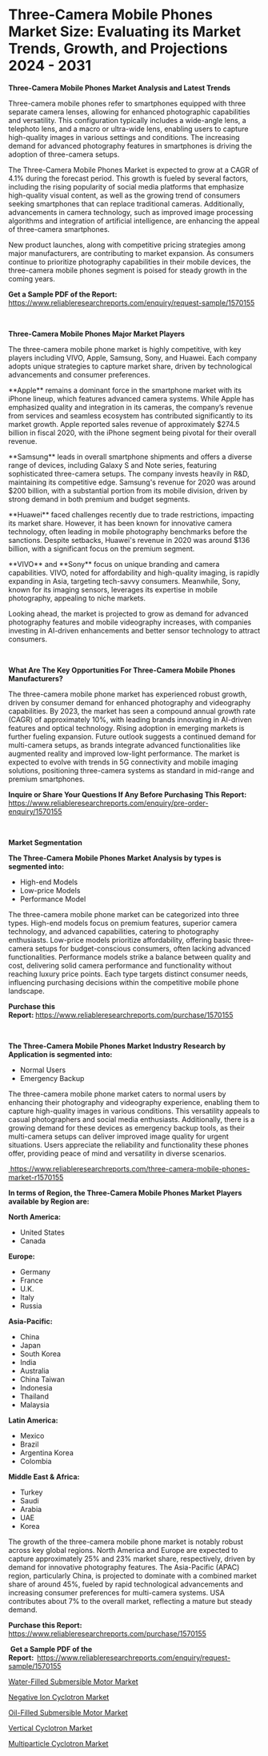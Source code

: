 <p><h1>Three-Camera Mobile Phones Market Size: Evaluating its Market Trends, Growth, and Projections 2024 - 2031</h1></p><p><strong>Three-Camera Mobile Phones Market Analysis and Latest Trends</strong></p>
<p><p>Three-camera mobile phones refer to smartphones equipped with three separate camera lenses, allowing for enhanced photographic capabilities and versatility. This configuration typically includes a wide-angle lens, a telephoto lens, and a macro or ultra-wide lens, enabling users to capture high-quality images in various settings and conditions. The increasing demand for advanced photography features in smartphones is driving the adoption of three-camera setups.</p><p>The Three-Camera Mobile Phones Market is expected to grow at a CAGR of 4.1% during the forecast period. This growth is fueled by several factors, including the rising popularity of social media platforms that emphasize high-quality visual content, as well as the growing trend of consumers seeking smartphones that can replace traditional cameras. Additionally, advancements in camera technology, such as improved image processing algorithms and integration of artificial intelligence, are enhancing the appeal of three-camera smartphones. </p><p>New product launches, along with competitive pricing strategies among major manufacturers, are contributing to market expansion. As consumers continue to prioritize photography capabilities in their mobile devices, the three-camera mobile phones segment is poised for steady growth in the coming years.</p></p>
<p><strong>Get a Sample PDF of the Report:&nbsp;</strong> <a href="https://www.reliableresearchreports.com/enquiry/request-sample/1570155?utm_campaign=1424&utm_medium=2&utm_source=Github&utm_content=ia&utm_term=14102024&utm_id=three-camera-mobile-phones">https://www.reliableresearchreports.com/enquiry/request-sample/1570155</a></p>
<p>&nbsp;</p>
<p><strong>Three-Camera Mobile Phones Major Market Players</strong></p>
<p><p>The three-camera mobile phone market is highly competitive, with key players including VIVO, Apple, Samsung, Sony, and Huawei. Each company adopts unique strategies to capture market share, driven by technological advancements and consumer preferences.</p><p>**Apple** remains a dominant force in the smartphone market with its iPhone lineup, which features advanced camera systems. While Apple has emphasized quality and integration in its cameras, the company’s revenue from services and seamless ecosystem has contributed significantly to its market growth. Apple reported sales revenue of approximately $274.5 billion in fiscal 2020, with the iPhone segment being pivotal for their overall revenue.</p><p>**Samsung** leads in overall smartphone shipments and offers a diverse range of devices, including Galaxy S and Note series, featuring sophisticated three-camera setups. The company invests heavily in R&D, maintaining its competitive edge. Samsung's revenue for 2020 was around $200 billion, with a substantial portion from its mobile division, driven by strong demand in both premium and budget segments.</p><p>**Huawei** faced challenges recently due to trade restrictions, impacting its market share. However, it has been known for innovative camera technology, often leading in mobile photography benchmarks before the sanctions. Despite setbacks, Huawei's revenue in 2020 was around $136 billion, with a significant focus on the premium segment.</p><p>**VIVO** and **Sony** focus on unique branding and camera capabilities. VIVO, noted for affordability and high-quality imaging, is rapidly expanding in Asia, targeting tech-savvy consumers. Meanwhile, Sony, known for its imaging sensors, leverages its expertise in mobile photography, appealing to niche markets.</p><p>Looking ahead, the market is projected to grow as demand for advanced photography features and mobile videography increases, with companies investing in AI-driven enhancements and better sensor technology to attract consumers.</p></p>
<p>&nbsp;</p>
<p><strong>What Are The Key Opportunities For Three-Camera Mobile Phones Manufacturers?</strong></p>
<p><p>The three-camera mobile phone market has experienced robust growth, driven by consumer demand for enhanced photography and videography capabilities. By 2023, the market has seen a compound annual growth rate (CAGR) of approximately 10%, with leading brands innovating in AI-driven features and optical technology. Rising adoption in emerging markets is further fueling expansion. Future outlook suggests a continued demand for multi-camera setups, as brands integrate advanced functionalities like augmented reality and improved low-light performance. The market is expected to evolve with trends in 5G connectivity and mobile imaging solutions, positioning three-camera systems as standard in mid-range and premium smartphones.</p></p>
<p><strong>Inquire or Share Your Questions If Any Before Purchasing This Report:</strong> <a href="https://www.reliableresearchreports.com/enquiry/pre-order-enquiry/1570155?utm_campaign=1424&utm_medium=2&utm_source=Github&utm_content=ia&utm_term=14102024&utm_id=three-camera-mobile-phones">https://www.reliableresearchreports.com/enquiry/pre-order-enquiry/1570155</a></p>
<p>&nbsp;</p>
<p><strong>Market Segmentation</strong></p>
<p><strong>The Three-Camera Mobile Phones Market Analysis by types is segmented into:</strong></p>
<p><ul><li>High-end Models</li><li>Low-price Models</li><li>Performance Model</li></ul></p>
<p><p>The three-camera mobile phone market can be categorized into three types. High-end models focus on premium features, superior camera technology, and advanced capabilities, catering to photography enthusiasts. Low-price models prioritize affordability, offering basic three-camera setups for budget-conscious consumers, often lacking advanced functionalities. Performance models strike a balance between quality and cost, delivering solid camera performance and functionality without reaching luxury price points. Each type targets distinct consumer needs, influencing purchasing decisions within the competitive mobile phone landscape.</p></p>
<p><strong>Purchase this Report:&nbsp;</strong><a href="https://www.reliableresearchreports.com/purchase/1570155?utm_campaign=1424&utm_medium=2&utm_source=Github&utm_content=ia&utm_term=14102024&utm_id=three-camera-mobile-phones">https://www.reliableresearchreports.com/purchase/1570155</a></p>
<p>&nbsp;</p>
<p><strong>The Three-Camera Mobile Phones Market Industry Research by Application is segmented into:</strong></p>
<p><ul><li>Normal Users</li><li>Emergency Backup</li></ul></p>
<p><p>The three-camera mobile phone market caters to normal users by enhancing their photography and videography experience, enabling them to capture high-quality images in various conditions. This versatility appeals to casual photographers and social media enthusiasts. Additionally, there is a growing demand for these devices as emergency backup tools, as their multi-camera setups can deliver improved image quality for urgent situations. Users appreciate the reliability and functionality these phones offer, providing peace of mind and versatility in diverse scenarios.</p></p>
<p><a href="https://www.reliableresearchreports.com/three-camera-mobile-phones-market-r1570155?utm_campaign=1424&utm_medium=2&utm_source=Github&utm_content=ia&utm_term=14102024&utm_id=three-camera-mobile-phones">&nbsp;https://www.reliableresearchreports.com/three-camera-mobile-phones-market-r1570155</a></p>
<p><strong>In terms of Region, the Three-Camera Mobile Phones Market Players available by Region are:</strong></p>
<p>
    <p> <strong> North America: </strong>
        <ul>
            <li>United States</li>
            <li>Canada</li>
        </ul>
        </p> 
    <p> <strong> Europe: </strong>
        <ul>
            <li>Germany</li>
            <li>France</li>
            <li>U.K.</li>
            <li>Italy</li>
            <li>Russia</li>
        </ul>
        </p> 
    <p> <strong> Asia-Pacific: </strong>
        <ul>
            <li>China</li>
            <li>Japan</li>
            <li>South Korea</li>
            <li>India</li>
            <li>Australia</li>
            <li>China Taiwan</li>
            <li>Indonesia</li>
            <li>Thailand</li>
            <li>Malaysia</li>
        </ul>
        </p> 
    <p> <strong> Latin America: </strong>
        <ul>
            <li>Mexico</li>
            <li>Brazil</li>
            <li>Argentina Korea</li>
            <li>Colombia</li>
        </ul>
        </p> 
    <p> <strong> Middle East & Africa: </strong>
        <ul>
            <li>Turkey</li>
            <li>Saudi</li>
            <li>Arabia</li>
            <li>UAE</li>
            <li>Korea</li>
        </ul>
    </p>
    </p>
<p><p>The growth of the three-camera mobile phone market is notably robust across key global regions. North America and Europe are expected to capture approximately 25% and 23% market share, respectively, driven by demand for innovative photography features. The Asia-Pacific (APAC) region, particularly China, is projected to dominate with a combined market share of around 45%, fueled by rapid technological advancements and increasing consumer preferences for multi-camera systems. USA contributes about 7% to the overall market, reflecting a mature but steady demand.</p></p>
<p><strong>Purchase this Report: </strong><a href="https://www.reliableresearchreports.com/purchase/1570155?utm_campaign=1424&utm_medium=2&utm_source=Github&utm_content=ia&utm_term=14102024&utm_id=three-camera-mobile-phones">https://www.reliableresearchreports.com/purchase/1570155</a></p>
<p>&nbsp;<strong>Get a Sample PDF of the Report:&nbsp;&nbsp;</strong><a href="https://www.reliableresearchreports.com/enquiry/request-sample/1570155?utm_campaign=1424&utm_medium=2&utm_source=Github&utm_content=ia&utm_term=14102024&utm_id=three-camera-mobile-phones">https://www.reliableresearchreports.com/enquiry/request-sample/1570155</a></p>
<p><strong></strong></p>
<p><p><a href="https://www.linkedin.com/pulse/water-filled-submersible-motor-market-trends-growth-outlook-2xuuc?trk=public_post_embed_feed-article-content&utm_campaign=1424&utm_medium=2&utm_source=Github&utm_content=ia&utm_term=14102024&utm_id=three-camera-mobile-phones">Water-Filled Submersible Motor Market</a></p><p><a href="https://www.linkedin.com/pulse/negative-ion-cyclotron-market-essentials-key-players-demand-biwvc?trk=public_post_embed_feed-article-content&utm_campaign=1424&utm_medium=2&utm_source=Github&utm_content=ia&utm_term=14102024&utm_id=three-camera-mobile-phones">Negative Ion Cyclotron Market</a></p><p><a href="https://www.linkedin.com/pulse/global-oil-filled-submersible-motor-market-share-growth-opportunities-tapjc?trk=public_post_embed_feed-article-content&utm_campaign=1424&utm_medium=2&utm_source=Github&utm_content=ia&utm_term=14102024&utm_id=three-camera-mobile-phones">Oil-Filled Submersible Motor Market</a></p><p><a href="https://www.linkedin.com/pulse/pioneering-growth-analyzing-global-vertical-cyclotron-market-dynamics-l5jpc?trk=public_post_embed_feed-article-content&utm_campaign=1424&utm_medium=2&utm_source=Github&utm_content=ia&utm_term=14102024&utm_id=three-camera-mobile-phones">Vertical Cyclotron Market</a></p><p><a href="https://www.linkedin.com/pulse/market-dynamics-future-trends-global-multiparticle-cyclotron-pxb7c?trk=public_post_embed_feed-article-content&utm_campaign=1424&utm_medium=2&utm_source=Github&utm_content=ia&utm_term=14102024&utm_id=three-camera-mobile-phones">Multiparticle Cyclotron Market</a></p></p>